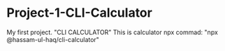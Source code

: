 # Project-1-CLI-Calculator
 My first project. "CLI CALCULATOR"
This is calculator npx commad: 
"npx @hassam-ul-haq/cli-calculator"

